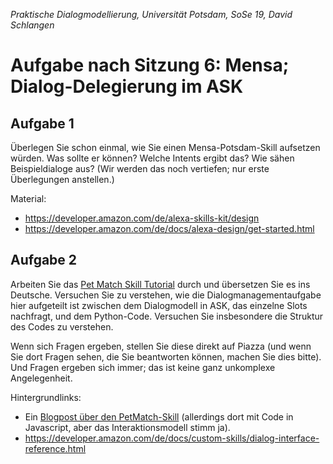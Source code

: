 *Praktische Dialogmodellierung, Universität Potsdam, SoSe 19, David Schlangen*

# Aufgabe nach Sitzung 6: Mensa; Dialog-Delegierung im ASK

## Aufgabe 1

Überlegen Sie schon einmal, wie Sie einen Mensa-Potsdam-Skill aufsetzen würden. Was sollte er können? Welche Intents ergibt das? Wie sähen Beispieldialoge aus? (Wir werden das noch vertiefen; nur erste Überlegungen anstellen.)

Material:

- <https://developer.amazon.com/de/alexa-skills-kit/design>
- <https://developer.amazon.com/de/docs/alexa-design/get-started.html>



## Aufgabe 2

Arbeiten Sie das [Pet Match Skill Tutorial](https://github.com/alexa/skill-sample-python-petmatch) durch und übersetzen Sie es ins Deutsche. Versuchen Sie zu verstehen, wie die Dialogmanagementaufgabe hier aufgeteilt ist zwischen dem Dialogmodell in ASK, das einzelne Slots nachfragt, und dem Python-Code. Versuchen Sie insbesondere die Struktur des Codes zu verstehen.

Wenn sich Fragen ergeben, stellen Sie diese direkt auf Piazza (und wenn Sie dort Fragen sehen, die Sie beantworten können, machen Sie dies bitte). Und Fragen ergeben sich immer; das ist keine ganz unkomplexe Angelegenheit.


Hintergrundlinks:

- Ein [Blogpost über den PetMatch-Skill](https://developer.amazon.com/de/blogs/alexa/post/555d00d6-66b4-4f0b-8974-2021cd9a1630/alexa-skill-teardown-decoding-dialog-management-with-pet-match) (allerdings dort mit Code in Javascript, aber das Interaktionsmodell stimm ja). 
- <https://developer.amazon.com/de/docs/custom-skills/dialog-interface-reference.html>

